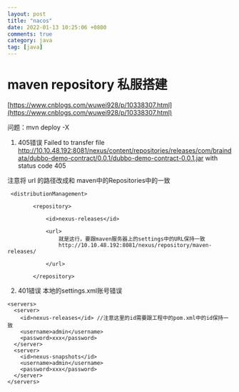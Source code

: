 ```yaml
---
layout: post
title: "nacos"
date: 2022-01-13 10:25:06 +0800
comments: true
category: java
tag: [java]
---
```




#  maven repository 私服搭建

[https://www.cnblogs.com/wuwei928/p/10338307.html](https://www.cnblogs.com/wuwei928/p/10338307.html)

问题：mvn deploy -X
1. 405错误  Failed to transfer file http://10.10.48.192:8081/nexus/content/repositories/releases/com/braindata/dubbo-demo-contract/0.0.1/dubbo-demo-contract-0.0.1.jar with status code 405

注意将 url 的路径改成和 maven中的Repositories中的一致
```
 <distributionManagement>

        <repository>

            <id>nexus-releases</id>

            <url>
				就是这行，要跟maven服务器上的settings中的URL保持一致
                http://10.10.48.192:8081/nexus/repository/maven-releases/ 

            </url>

        </repository>
```
2. 401错误  本地的settings.xml账号错误
```
<servers>
  <server>
    <id>nexus-releases</id> //注意这里的id需要跟工程中的pom.xml中的id保持一致
    <username>admin</username>
    <password>xxx</password>
  </server>
  <server>
    <id>nexus-snapshots</id>
    <username>admin</username>
    <password>xxx</password>
  </server>
</servers>
```
